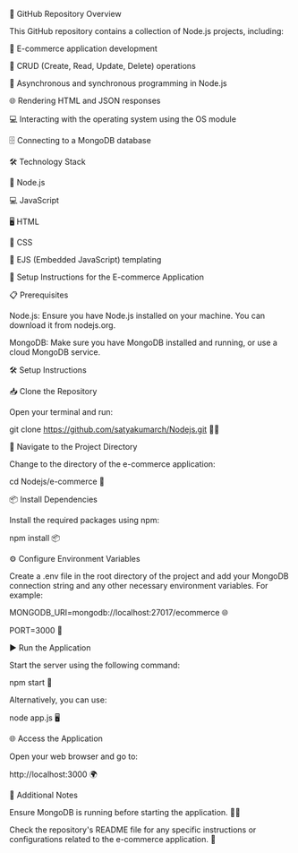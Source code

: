 
📁 GitHub Repository Overview

This GitHub repository contains a collection of Node.js projects, including:

🛒 E-commerce application development

📝 CRUD (Create, Read, Update, Delete) operations

🔄 Asynchronous and synchronous programming in Node.js

🌐 Rendering HTML and JSON responses

💻 Interacting with the operating system using the OS module

🗄️ Connecting to a MongoDB database

🛠️ Technology Stack

🚀 Node.js

💻 JavaScript

🖥️ HTML

🎨 CSS

📜 EJS (Embedded JavaScript) templating



🚀 Setup Instructions for the E-commerce Application

📋 Prerequisites

Node.js: Ensure you have Node.js installed on your machine. You can download it from nodejs.org.

MongoDB: Make sure you have MongoDB installed and running, or use a cloud MongoDB service.

🛠️ Setup Instructions

📥 Clone the Repository

Open your terminal and run:


git clone https://github.com/satyakumarch/Nodejs.git 🐱‍💻

📂 Navigate to the Project Directory

Change to the directory of the e-commerce application:


cd Nodejs/e-commerce 📁

📦 Install Dependencies

Install the required packages using npm:


npm install 📦

⚙️ Configure Environment Variables

Create a .env file in the root directory of the project and add your MongoDB connection string and any other necessary environment variables. For example:


MONGODB_URI=mongodb://localhost:27017/ecommerce 🌐

PORT=3000 🔌

▶️ Run the Application

Start the server using the following command:

npm start 🚀

Alternatively, you can use:


node app.js 🖥️

🌐 Access the Application

Open your web browser and go to:


http://localhost:3000 🌍

📌 Additional Notes

Ensure MongoDB is running before starting the application. 🏃‍♂️

Check the repository's README file for any specific instructions or configurations related to the e-commerce application. 📖
